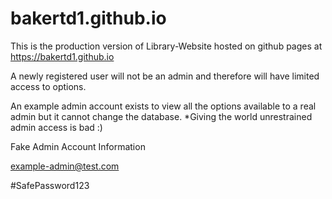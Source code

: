 # bakertd1.github.io

This is the production version of Library-Website hosted on github pages at https://bakertd1.github.io

A newly registered user will not be an admin and therefore will have limited access to options.

An example admin account exists to view all the options available to a real admin but it cannot change the database.
*Giving the world unrestrained admin access is bad :)

Fake Admin Account Information

example-admin@test.com

\#SafePassword123
